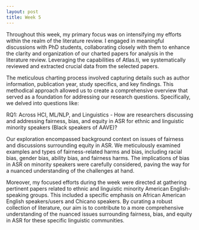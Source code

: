 ```yaml
---
layout: post
title: Week 5
---
```


Throughout this week, my primary focus was on intensifying my efforts within the realm of the literature review. I engaged in meaningful discussions with PhD students, collaborating closely with them to enhance the clarity and organization of our charted papers for analysis in the literature review. Leveraging the capabilities of Atlas.ti, we systematically reviewed and extracted crucial data from the selected papers.

The meticulous charting process involved capturing details such as author information, publication year, study specifics, and key findings. This methodical approach allowed us to create a comprehensive overview that served as a foundation for addressing our research questions. Specifically, we delved into questions like:

RQ1: Across HCI, ML/NLP, and Linguistics - How are researchers discussing and addressing fairness, bias, and equity in ASR for ethnic and linguistic minority speakers (Black speakers of AAVE)?

Our exploration encompassed background context on issues of fairness and discussions surrounding equity in ASR. We meticulously examined examples and types of fairness-related harms and bias, including racial bias, gender bias, ability bias, and fairness harms. The implications of bias in ASR on minority speakers were carefully considered, paving the way for a nuanced understanding of the challenges at hand.

Moreover, my focused efforts during the week were directed at gathering pertinent papers related to ethnic and linguistic minority American English-speaking groups. This included a specific emphasis on African American English speakers/users and Chicano speakers. By curating a robust collection of literature, our aim is to contribute to a more comprehensive understanding of the nuanced issues surrounding fairness, bias, and equity in ASR for these specific linguistic communities.


